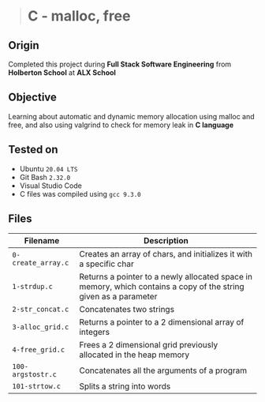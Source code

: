 > # C - malloc, free
## Origin
Completed this project during **Full Stack Software Engineering** from **Holberton School** at **ALX School**

## Objective
Learning about automatic and dynamic memory allocation using malloc and free, and also using valgrind to check for memory leak in **C language**

## Tested on
* Ubuntu `20.04 LTS`
* Git Bash `2.32.0`
* Visual Studio Code
* C files was compiled using `gcc 9.3.0`

## Files

| Filename | Description |
| -------- | ----------- |
| `0-create_array.c` | Creates an array of chars, and initializes it with a specific char |
| `1-strdup.c` | Returns a pointer to a newly allocated space in memory, which contains a copy of the string given as a parameter |
| `2-str_concat.c` | Concatenates two strings |
| `3-alloc_grid.c` | Returns a pointer to a 2 dimensional array of integers |
| `4-free_grid.c` | Frees a 2 dimensional grid previously allocated in the heap memory |
| `100-argstostr.c` | Concatenates all the arguments of a program |
| `101-strtow.c` | Splits a string into words |